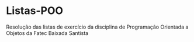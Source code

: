 # Listas-POO
Resolução das listas de exercício da disciplina de Programação Orientada a Objetos da Fatec Baixada Santista
